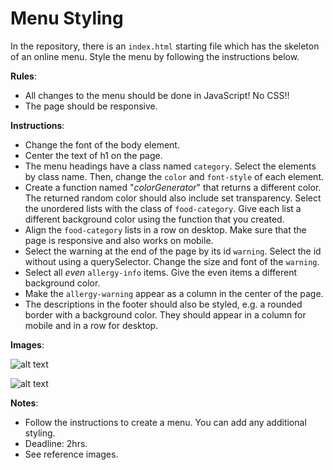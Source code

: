 # Menu Styling

In the repository, there is an `index.html` starting file which has the skeleton of an online menu. Style the menu by following the instructions below.

**Rules**:

- All changes to the menu should be done in JavaScript! No CSS!!
- The page should be responsive.

**Instructions**:

- Change the font of the body element.
- Center the text of h1 on the page.
- The menu headings have a class named `category`. Select the elements by class name. Then, change the `color` and `font-style` of each element.
- Create a function named "_colorGenerator_" that returns a different color. The returned random color should also include set transparency. Select the unordered lists with the class of `food-category`. Give each list a different background color using the function that you created.
- Align the `food-category` lists in a row on desktop. Make sure that the page is responsive and also works on mobile.
- Select the warning at the end of the page by its id `warning`. Select the id without using a querySelector. Change the size and font of the `warning`.
- Select all _even_ `allergy-info` items. Give the even items a different background color.
- Make the `allergy-warning` appear as a column in the center of the page.
- The descriptions in the footer should also be styled, e.g. a rounded border with a background color. They should appear in a column for mobile and in a row for desktop.

**Images**:

![alt text](./images/menu-mobile.png "Mobile Menu")

![alt text](./images/menu-desktop.png "Mobile Menu")

**Notes**:

- Follow the instructions to create a menu. You can add any additional styling.
- Deadline: 2hrs.
- See reference images.
